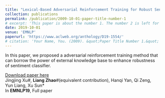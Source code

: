 ```yaml
---
title: "Lexical-Based Adversarial Reinforcement Training for Robust Sentiment Classification"
collection: publications
permalink: /publication/2009-10-01-paper-title-number-1
# excerpt: 'This paper is about the number 1. The number 2 is left for future work.'
date: 2019-10-01
venue: 'EMNLP'
paperurl: 'https://www.aclweb.org/anthology/D19-1554/'
# citation: 'Your Name, You. (2009). &quot;Paper Title Number 1.&quot; <i>Journal 1</i>. 1(1).'
---
```

In this paper, we proposed a adversarial reinforcement training method that can borrow the power of  external knowledge base to enhance robustness of sentiment classifier.

[Download paper here](https://xusun.org/publication/wordnet_based_adversarial_training.pdf)  
Jingjing Xu#, **Liang Zhao**#(equivalent contribution), Hanqi Yan, Qi Zeng, Yun Liang, Xu Sun*  
In **EMNLP19**, Full paper